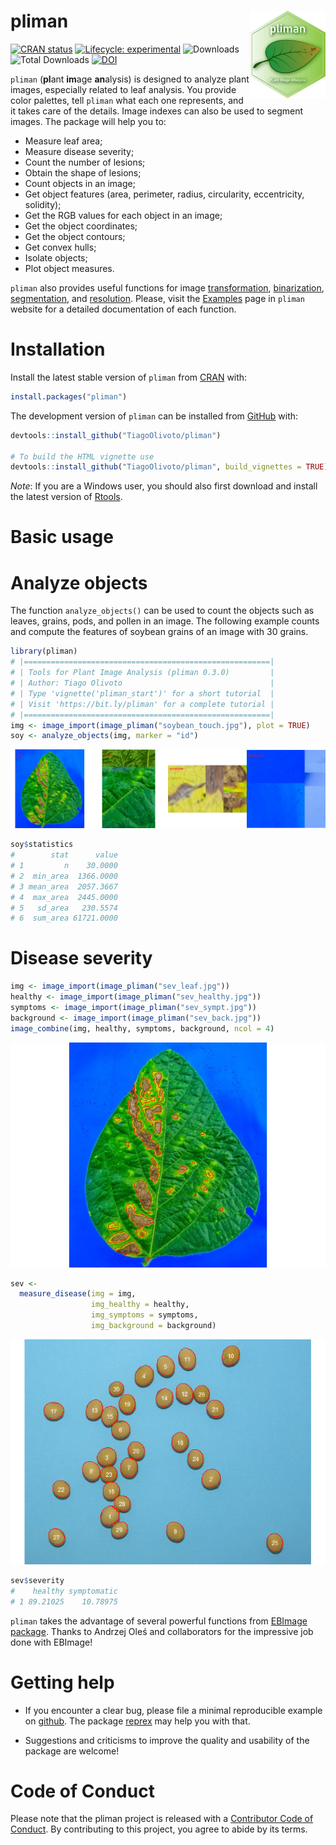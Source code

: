 
<!-- README.md is generated from README.Rmd. Please edit that file -->

# pliman <img src="man/figures/logo_pliman.svg" align="right" height="140/"/>

<!-- badges: start -->

[![CRAN
status](https://www.r-pkg.org/badges/version-ago/pliman)](https://CRAN.R-project.org/package=pliman)
[![Lifecycle:
experimental](https://img.shields.io/badge/lifecycle-experimental-brightgreen.svg)](https://lifecycle.r-lib.org/articles/stages.html#experimental-1)
![Downloads](http://cranlogs.r-pkg.org/badges/pliman) ![Total
Downloads](https://cranlogs.r-pkg.org/badges/grand-total/pliman)
[![DOI](https://zenodo.org/badge/352844585.svg)](https://zenodo.org/badge/latestdoi/352844585)
<!-- badges: end -->

`pliman` (**pl**ant **im**age **an**alysis) is designed to analyze plant
images, especially related to leaf analysis. You provide color palettes,
tell `pliman` what each one represents, and it takes care of the
details. Image indexes can also be used to segment images. The package
will help you to:

-   Measure leaf area;
-   Measure disease severity;
-   Count the number of lesions;
-   Obtain the shape of lesions;
-   Count objects in an image;
-   Get object features (area, perimeter, radius, circularity,
    eccentricity, solidity);
-   Get the RGB values for each object in an image;
-   Get the object coordinates;
-   Get the object contours;
-   Get convex hulls;
-   Isolate objects;
-   Plot object measures.

`pliman` also provides useful functions for image
[transformation](https://tiagoolivoto.github.io/pliman/reference/utils_transform.html),
[binarization](https://tiagoolivoto.github.io/pliman/reference/image_binary.html),
[segmentation](https://tiagoolivoto.github.io/pliman/reference/image_segment.html),
and
[resolution](https://tiagoolivoto.github.io/pliman/reference/utils_dpi.html).
Please, visit the
[Examples](https://tiagoolivoto.github.io/pliman/index.html) page in
`pliman` website for a detailed documentation of each function.

# Installation

Install the latest stable version of `pliman` from
[CRAN](https://CRAN.R-project.org/package=pliman) with:

``` r
install.packages("pliman")
```

The development version of `pliman` can be installed from
[GitHub](https://github.com/TiagoOlivoto/pliman) with:

``` r
devtools::install_github("TiagoOlivoto/pliman")

# To build the HTML vignette use
devtools::install_github("TiagoOlivoto/pliman", build_vignettes = TRUE)
```

*Note*: If you are a Windows user, you should also first download and
install the latest version of
[Rtools](https://cran.r-project.org/bin/windows/Rtools/).

# Basic usage

# Analyze objects

The function `analyze_objects()` can be used to count the objects such
as leaves, grains, pods, and pollen in an image. The following example
counts and compute the features of soybean grains of an image with 30
grains.

``` r
library(pliman)
# |=======================================================|
# | Tools for Plant Image Analysis (pliman 0.3.0)         |
# | Author: Tiago Olivoto                                 |
# | Type 'vignette('pliman_start')' for a short tutorial  |
# | Visit 'https://bit.ly/pliman' for a complete tutorial |
# |=======================================================|
img <- image_import(image_pliman("soybean_touch.jpg"), plot = TRUE)
soy <- analyze_objects(img, marker = "id")
```

![](man/figures/README-unnamed-chunk-4-1.png)<!-- -->

``` r
soy$statistics
#        stat      value
# 1         n    30.0000
# 2  min_area  1366.0000
# 3 mean_area  2057.3667
# 4  max_area  2445.0000
# 5   sd_area   230.5574
# 6  sum_area 61721.0000
```

# Disease severity

``` r
img <- image_import(image_pliman("sev_leaf.jpg"))
healthy <- image_import(image_pliman("sev_healthy.jpg"))
symptoms <- image_import(image_pliman("sev_sympt.jpg"))
background <- image_import(image_pliman("sev_back.jpg"))
image_combine(img, healthy, symptoms, background, ncol = 4)
```

![](man/figures/README-unnamed-chunk-5-1.png)<!-- -->

``` r
sev <- 
  measure_disease(img = img,
                  img_healthy = healthy,
                  img_symptoms = symptoms,
                  img_background = background)
```

![](man/figures/README-unnamed-chunk-6-1.png)<!-- -->

``` r
sev$severity
#    healthy symptomatic
# 1 89.21025    10.78975
```

`pliman` takes the advantage of several powerful functions from [EBImage
package](https://bioconductor.org/packages/release/bioc/html/EBImage.html).
Thanks to Andrzej Oleś and collaborators for the impressive job done
with EBImage!

# Getting help

-   If you encounter a clear bug, please file a minimal reproducible
    example on [github](https://github.com/TiagoOlivoto/pliman/issues).
    The package [reprex](https://reprex.tidyverse.org/) may help you
    with that.

-   Suggestions and criticisms to improve the quality and usability of
    the package are welcome!

# Code of Conduct

Please note that the pliman project is released with a [Contributor Code
of Conduct](https://tiagoolivoto.github.io/pliman/CODE_OF_CONDUCT.html).
By contributing to this project, you agree to abide by its terms.
